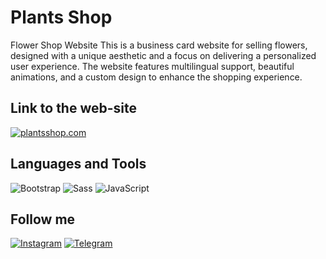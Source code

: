 # Plants Shop

Flower Shop Website This is a business card website for selling flowers, designed with a unique aesthetic and a focus on delivering a personalized user experience. The website features multilingual support, beautiful animations, and a custom design to enhance the shopping experience.

## Link to the web-site
<p align="left">
  <a href="https://arseniifrontend.github.io/PlantsShop/" target="_blank">
    <img src="https://img.shields.io/badge/Visit-plantsshop.com-9CE195?style=for-the-badge&logo=google-chrome&logoColor=9CE195" alt="plantsshop.com">
  </a>
</p>


## Languages and Tools

![Bootstrap](https://img.shields.io/badge/-Bootstrap-090909?style=for-the-badge&logo=bootstrap&logoColor=7B00FF)
![Sass](https://img.shields.io/badge/-Sass-090909?style=for-the-badge&logo=sass&logoColor=FF00B3)
![JavaScript](https://img.shields.io/badge/-JavaScript-090909?style=for-the-badge&logo=javascript&logoColor=F6FF00)


## Follow me

[![Instagram](https://img.shields.io/badge/-Instagram-090909?style=for-the-badge&logo=instagram&logoColor=AF0089)](https://www.instagram.com/arseniiusenko_/)
[![Telegram](https://img.shields.io/badge/-Telegram-090909?style=for-the-badge&logo=telegram&logoColor=00AAFF)](https://t.me/frontendwebapps)

